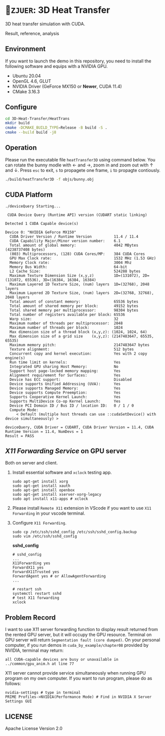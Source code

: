 # :rocket:`ZJUER`: 3D Heat Transfer

3D heat transfer simulation with CUDA.

Result, reference, analysis

## Environment

If you want to launch the demo in this repository, you need to install the following software and equips with a NVIDIA GPU.

- Ubuntu 20.04
- OpenGL 4.6, GLUT
- NVIDIA Driver (GeForce MX150 or **Newer**, CUDA 11.4)
- CMake 3.16.3

## Configure

```bash
cd 3D-Heat-Transfer/HeatTrans
mkdir build
cmake -DCMAKE_BUILD_TYPE=Release -B build -S .
cmake --build build -j8
```

## Operation

Please run the executable file `heatTransfer3D` using command below. You can rotate the bunny modle with $\leftarrow$ and $\rightarrow$, zoom in and zoom out with $\uparrow$ and $\downarrow$. Press `esc` to exit, `s` to propagete one frame, `i` to propagte contiously.

```bash
./build/heatTransfer3D -f objs/bunny.obj
```

## CUDA Platform

```shell
./deviceQuery Starting...

 CUDA Device Query (Runtime API) version (CUDART static linking)

Detected 1 CUDA Capable device(s)

Device 0: "NVIDIA GeForce MX150"
  CUDA Driver Version / Runtime Version          11.4 / 11.4
  CUDA Capability Major/Minor version number:    6.1
  Total amount of global memory:                 4042 MBytes (4238737408 bytes)
  (003) Multiprocessors, (128) CUDA Cores/MP:    384 CUDA Cores
  GPU Max Clock rate:                            1532 MHz (1.53 GHz)
  Memory Clock rate:                             3004 Mhz
  Memory Bus Width:                              64-bit
  L2 Cache Size:                                 524288 bytes
  Maximum Texture Dimension Size (x,y,z)         1D=(131072), 2D=(131072, 65536), 3D=(16384, 16384, 16384)
  Maximum Layered 1D Texture Size, (num) layers  1D=(32768), 2048 layers
  Maximum Layered 2D Texture Size, (num) layers  2D=(32768, 32768), 2048 layers
  Total amount of constant memory:               65536 bytes
  Total amount of shared memory per block:       49152 bytes
  Total shared memory per multiprocessor:        98304 bytes
  Total number of registers available per block: 65536
  Warp size:                                     32
  Maximum number of threads per multiprocessor:  2048
  Maximum number of threads per block:           1024
  Max dimension size of a thread block (x,y,z): (1024, 1024, 64)
  Max dimension size of a grid size    (x,y,z): (2147483647, 65535, 65535)
  Maximum memory pitch:                          2147483647 bytes
  Texture alignment:                             512 bytes
  Concurrent copy and kernel execution:          Yes with 2 copy engine(s)
  Run time limit on kernels:                     Yes
  Integrated GPU sharing Host Memory:            No
  Support host page-locked memory mapping:       Yes
  Alignment requirement for Surfaces:            Yes
  Device has ECC support:                        Disabled
  Device supports Unified Addressing (UVA):      Yes
  Device supports Managed Memory:                Yes
  Device supports Compute Preemption:            Yes
  Supports Cooperative Kernel Launch:            Yes
  Supports MultiDevice Co-op Kernel Launch:      Yes
  Device PCI Domain ID / Bus ID / location ID:   0 / 1 / 0
  Compute Mode:
     < Default (multiple host threads can use ::cudaSetDevice() with device simultaneously) >

deviceQuery, CUDA Driver = CUDART, CUDA Driver Version = 11.4, CUDA Runtime Version = 11.4, NumDevs = 1
Result = PASS
```

## _X11 Forwarding Service_ on GPU server

Both on server and client.

1. Install essential software and `xclock` testing app.

    ```shell
    sudo apt-get install xorg
    sudo apt-get install xauth
    sudo apt-get install openbox
    sudo apt-get install xserver-xorg-legacy
    sudo apt install x11-apps # xclock
    ```

2. Please install `Remote X11` extension in VScode if you want to use `X11 Forwarding` in your vscode terminal.

3. Configure `X11 Forwarding`.

    ```shell
    sudo cp /etc/ssh/sshd_config /etc/ssh/sshd_config.backup
    sudo vim /etc/ssh/sshd_config
    ```

    **sshd_config**

    ```vim
    # sshd_config
    ...
    X11Forwarding yes
    ForwardX11 yes
    ForwardX11Trusted yes
    ForwardAgent yes # or AllowAgentForwarding
    ...
    ```

    ```shell
    # restart ssh
    systemctl restart sshd
    # test X11 forwarding
    xclock
    ```

## Problem Record

I want to use X11 server forwarding function to display result returned from the rented GPU server, but it will occupy the GPU resource. Terminal on GPU server will return `Segmentation fault (core dumped)`. On your personal computer, if you run demos in `cuda_by_example/chapter08` provided by NVIDIA, terminal may return:

```shell
all CUDA-capable devices are busy or unavailable in ../common/gpu_anim.h at line 77
```

X11 server cannot provide service simultaneously when running GPU program on my own computer. If you want to run program, please do as follows:

```shell
nvidia-settings # type in terminal
PRIME Profiles->NVIDIA(Performance Mode) # Find in NVIDIA X Server Settings GUI
```

## LICENSE

Apache License Version 2.0

